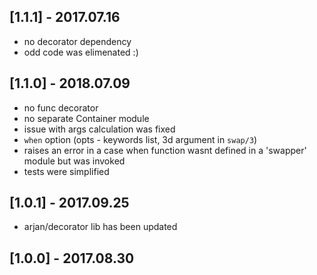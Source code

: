 ## [1.1.1] - 2017.07.16

- no decorator dependency
- odd code was elimenated :)

## [1.1.0] - 2018.07.09

- no func decorator
- no separate Container module
- issue with args calculation was fixed
- `when` option (opts - keywords list, 3d argument in `swap/3`)
- raises an error in a case when function wasnt defined in a 'swapper' module but was invoked
- tests were simplified

## [1.0.1] - 2017.09.25

- arjan/decorator lib has been updated

## [1.0.0] - 2017.08.30
